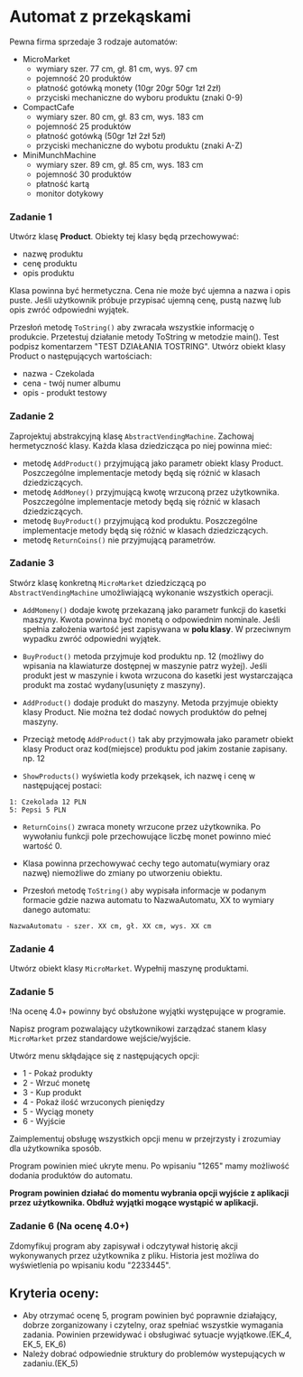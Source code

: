 # Automat z przekąskami
Pewna firma sprzedaje 3 rodzaje automatów:
- MicroMarket
    - wymiary szer. 77 cm, gł. 81 cm, wys. 97 cm
    - pojemność 20 produktów
    - płatność gotówką monety (10gr 20gr 50gr 1zł 2zł)
    - przyciski mechaniczne do wyboru produktu (znaki 0-9)
- CompactCafe
    - wymiary szer. 80 cm, gł. 83 cm, wys. 183 cm
    - pojemność 25 produktów
    - płatność gotówką (50gr 1zł 2zł 5zł)
    - przyciski mechaniczne do wybotu produktu (znaki A-Z)
- MiniMunchMachine
    - wymiary szer. 89 cm, gł. 85 cm, wys. 183 cm
    - pojemność 30 produktów
    - płatność kartą
    - monitor dotykowy

### Zadanie 1
Utwórz klasę **Product**. Obiekty tej klasy będą przechowywać:
- nazwę produktu
- cenę produktu
- opis produktu

Klasa powinna być hermetyczna. Cena nie może być ujemna a nazwa i opis puste. Jeśli użytkownik próbuje przypisać ujemną cenę, pustą nazwę lub opis zwróć odpowiedni wyjątek.

Przesłoń metodę `ToString()` aby zwracała wszystkie informację o produkcie.
Przetestuj działanie metody ToString w metodzie main(). Test podpisz komentarzem "TEST DZIAŁANIA TOSTRING". Utwórz obiekt klasy Product o następujących wartościach:
- nazwa - Czekolada
- cena - twój numer albumu
- opis - produkt testowy


### Zadanie 2

Zaprojektuj abstrakcyjną klasę `AbstractVendingMachine`. Zachowaj hermetyczność klasy.
Każda klasa dziedzicząca po niej powinna mieć:
- metodę `AddProduct()` przyjmującą jako parametr obiekt klasy Product. Poszczególne implementacje metody będą się różnić w klasach dziedziczących.
- metodę `AddMoney()` przyjmującą kwotę wrzuconą przez użytkownika. Poszczególne implementacje metody będą się różnić w klasach dziedziczących.
- metodę `BuyProduct()` przyjmującą kod produktu. Poszczególne implementacje metody będą się różnić w klasach dziedziczących.
- metodę `ReturnCoins()` nie przyjmującą parametrów.


### Zadanie 3

Stwórz klasę konkretną `MicroMarket` dziedziczącą po `AbstractVendingMachine` umożliwiającą wykonanie wszystkich operacji.
- `AddMomeny()` dodaje kwotę przekazaną jako parametr funkcji do kasetki maszyny. Kwota powinna być monetą o odpowiednim nominale. Jeśli spełnia założenia wartość jest zapisywana w **polu klasy**. W przeciwnym wypadku zwróć odpowiedni wyjątek.

- `BuyProduct()` metoda przyjmuje kod produktu np. 12 (możliwy do wpisania na klawiaturze dostępnej w maszynie patrz wyżej). Jeśli produkt jest w maszynie i kwota wrzucona do kasetki jest wystarczająca produkt ma zostać wydany(usunięty z maszyny).

- `AddProduct()` dodaje produkt do maszyny. Metoda przyjmuje obiekty klasy Product. Nie można też dodać nowych produktów do pełnej maszyny.

- Przeciąż metodę `AddProduct()` tak aby przyjmowała jako parametr obiekt klasy Product oraz kod(miejsce) produktu pod jakim zostanie zapisany. np. 12

- `ShowProducts()` wyświetla kody przekąsek, ich nazwę i cenę w następującej postaci:
```
1: Czekolada 12 PLN
5: Pepsi 5 PLN 
```

- `ReturnCoins()` zwraca monety wrzucone przez użytkownika. Po wywołaniu funkcji pole przechowujące liczbę monet powinno mieć wartość 0.

- Klasa powinna przechowywać cechy tego automatu(wymiary oraz nazwę) niemożliwe do zmiany po utworzeniu obiektu.

- Przesłoń metodę `ToString()` aby wypisała informacje w podanym formacie gdzie nazwa automatu to NazwaAutomatu, XX to wymiary danego automatu:
```
NazwaAutomatu - szer. XX cm, gł. XX cm, wys. XX cm
```


### Zadanie 4

Utwórz obiekt klasy `MicroMarket`. Wypełnij maszynę produktami.

### Zadanie 5 

!Na ocenę 4.0+ powinny być obsłużone wyjątki występujące w programie.

Napisz program pozwalający użytkownikowi zarządzać stanem klasy `MicroMarket` przez standardowe wejście/wyjście.

Utwórz menu skłądające się z następujących opcji:
- 1 - Pokaż produkty
- 2 - Wrzuć monetę
- 3 - Kup produkt
- 4 - Pokaż ilość wrzuconych pieniędzy
- 5 - Wyciąg monety
- 6 - Wyjście

Zaimplementuj obsługę wszystkich opcji menu w przejrzysty i zrozumiay dla użytkownika sposób. 

Program powinien mieć ukryte menu. Po wpisaniu "1265" mamy możliwość dodania produktów do automatu. 

**Program powinien działać do momentu wybrania opcji wyjście z aplikacji przez użytkownika. Obdłuż wyjątki mogące wystąpić w aplikacji.**

### Zadanie 6 (Na ocenę 4.0+)
Zdomyfikuj program aby zapisywał i odczytywał  historię akcji wykonywanych przez użytkownika z pliku. Historia jest możliwa do wyświetlenia po wpisaniu kodu "2233445". 

## Kryteria oceny:
- Aby otrzymać ocenę 5, program powinien być poprawnie działający, dobrze zorganizowany i czytelny, oraz spełniać wszystkie wymagania zadania. Powinien przewidywać i obsługiwać sytuacje wyjątkowe.(EK_4, EK_5, EK_6)
- Należy dobrać odpowiednie struktury do problemów wystepujących w zadaniu.(EK_5)






